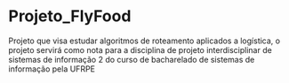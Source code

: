 # Projeto_FlyFood
Projeto que visa estudar algoritmos de roteamento aplicados a logística, o projeto servirá como nota para a disciplina de projeto interdisciplinar de sistemas de informação 2 do curso de bacharelado de sistemas de informação pela UFRPE
